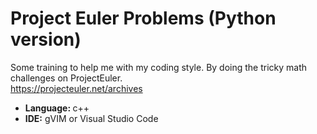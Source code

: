 # Project Euler Problems (Python version)
Some training to help me with my coding style. By doing the tricky math challenges on ProjectEuler. <br/>
https://projecteuler.net/archives

<ul>
  <li><b>Language: </b> c++</li>
  <li><b>IDE:</b> gVIM or Visual Studio Code</li>
</ul>
